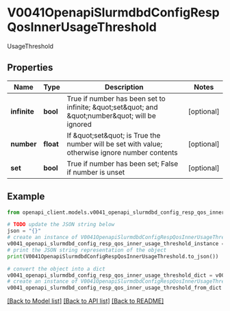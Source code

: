 # V0041OpenapiSlurmdbdConfigRespQosInnerUsageThreshold

UsageThreshold

## Properties

Name | Type | Description | Notes
------------ | ------------- | ------------- | -------------
**infinite** | **bool** | True if number has been set to infinite; \&quot;set\&quot; and \&quot;number\&quot; will be ignored | [optional] 
**number** | **float** | If \&quot;set\&quot; is True the number will be set with value; otherwise ignore number contents | [optional] 
**set** | **bool** | True if number has been set; False if number is unset | [optional] 

## Example

```python
from openapi_client.models.v0041_openapi_slurmdbd_config_resp_qos_inner_usage_threshold import V0041OpenapiSlurmdbdConfigRespQosInnerUsageThreshold

# TODO update the JSON string below
json = "{}"
# create an instance of V0041OpenapiSlurmdbdConfigRespQosInnerUsageThreshold from a JSON string
v0041_openapi_slurmdbd_config_resp_qos_inner_usage_threshold_instance = V0041OpenapiSlurmdbdConfigRespQosInnerUsageThreshold.from_json(json)
# print the JSON string representation of the object
print(V0041OpenapiSlurmdbdConfigRespQosInnerUsageThreshold.to_json())

# convert the object into a dict
v0041_openapi_slurmdbd_config_resp_qos_inner_usage_threshold_dict = v0041_openapi_slurmdbd_config_resp_qos_inner_usage_threshold_instance.to_dict()
# create an instance of V0041OpenapiSlurmdbdConfigRespQosInnerUsageThreshold from a dict
v0041_openapi_slurmdbd_config_resp_qos_inner_usage_threshold_from_dict = V0041OpenapiSlurmdbdConfigRespQosInnerUsageThreshold.from_dict(v0041_openapi_slurmdbd_config_resp_qos_inner_usage_threshold_dict)
```
[[Back to Model list]](../README.md#documentation-for-models) [[Back to API list]](../README.md#documentation-for-api-endpoints) [[Back to README]](../README.md)


